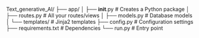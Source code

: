 Text_generative_AI/
├── app/
│   ├── __init__.py         # Creates a Python package
│   ├── routes.py           # All your routes/views
│   ├── models.py           # Database models
│   └── templates/          # Jinja2 templates
├── config.py               # Configuration settings
├── requirements.txt        # Dependencies
└── run.py                  # Entry point
